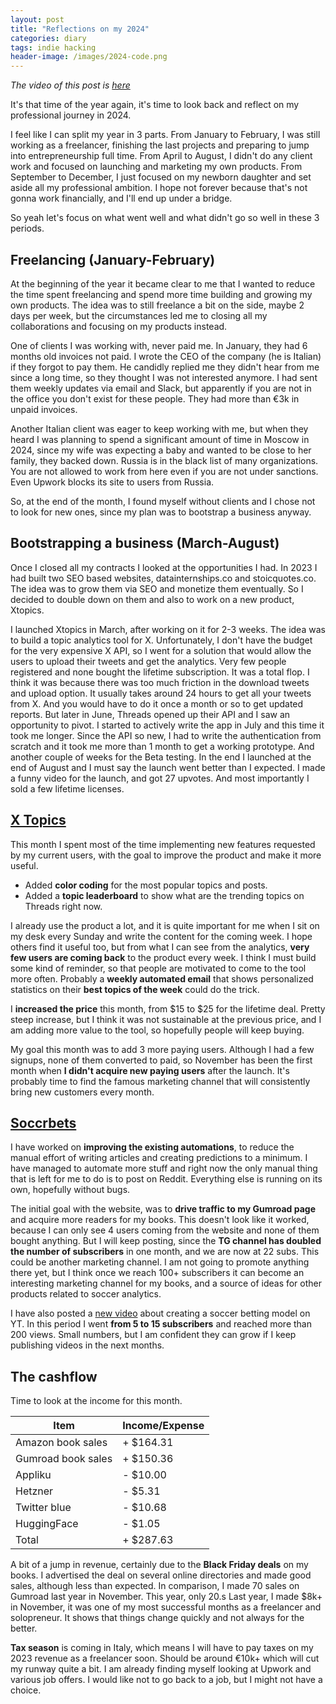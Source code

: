 ```yaml
---
layout: post
title: "Reflections on my 2024"
categories: diary
tags: indie hacking
header-image: /images/2024-code.png
---
```


_The video of this post is [here][yt-video]_

It's that time of the year again, it's time to look back and reflect on my professional journey in 2024.

I feel like I can split my year in 3 parts. From January to February, I was still working as a freelancer, finishing the last projects and preparing to jump into entrepreneurship full time. From April to August, I didn't do any client work and focused on launching and marketing my own products. From September to December, I just focused on my newborn daughter and set aside all my professional ambition. I hope not forever because that's not gonna work financially, and I'll end up under a bridge.

So yeah let's focus on what went well and what didn't go so well in these 3 periods.

## Freelancing (January-February)

At the beginning of the year it became clear to me that I wanted to reduce the time spent freelancing and spend more time building and growing my own products. The idea was to still freelance a bit on the side, maybe 2 days per week, but the circumstances led me to closing all my collaborations and focusing on my products instead.

One of clients I was working with, never paid me. In January, they had 6 months old invoices not paid. I wrote the CEO of the company (he is Italian) if they forgot to pay them. He candidly replied me they didn't hear from me since a long time, so they thought I was not interested anymore. I had sent them weekly updates via email and Slack, but apparently if you are not in the office you don't exist for these people. They had more than €3k in unpaid invoices.

Another Italian client was eager to keep working with me, but when they heard I was planning to spend a significant amount of time in Moscow in 2024, since my wife was expecting a baby and wanted to be close to her family, they backed down. Russia is in the black list of many organizations. You are not allowed to work from here even if you are not under sanctions. Even Upwork blocks its site to users from Russia.

So, at the end of the month, I found myself without clients and I chose not to look for new ones, since my plan was to bootstrap a business anyway.

## Bootstrapping a business (March-August)

Once I closed all my contracts I looked at the opportunities I had. In 2023 I had built two SEO based websites, datainternships.co and stoicquotes.co. The idea was to grow them via SEO and monetize them eventually. So I decided to double down on them and also to work on a new product, Xtopics.

I launched Xtopics in March, after working on it for 2-3 weeks. The idea was to build a topic analytics tool for X. Unfortunately, I don't have the budget for the very expensive X API, so I went for a solution that would allow the users to upload their tweets and get the analytics. Very few people registered and none bought the lifetime subscription. It was a total flop. I think it was because there was too much friction in the download tweets and upload option. It usually takes around 24 hours to get all your tweets from X. And you would have to do it once a month or so to get updated reports. But later in June, Threads opened up their API and I saw an opportunity to pivot. I started to actively write the app in July and this time it took me longer. Since the API so new, I had to write the authentication from scratch and it took me more than 1 month to get a working prototype. And another couple of weeks for the Beta testing. In the end I launched at the end of August and I must say the launch went better than I expected. I made a funny video for the launch, and got 27 upvotes. And most importantly I sold a few lifetime licenses. 
 

## [X Topics][xtopics]

This month I spent most of the time implementing new features requested by my current users, with the goal to improve the product and make it more useful.

- Added **color coding** for the most popular topics and posts.
- Added a **topic leaderboard** to show what are the trending topics on Threads right now.

I already use the product a lot, and it is quite important for me when I sit on my desk every Sunday and write the content for the coming week. I hope others find it useful too, but from what I can see from the analytics, **very few users are coming back** to the product every week. I think I must build some kind of reminder, so that people are motivated to come to the tool more often. Probably a **weekly automated email** that shows personalized statistics on their **best topics of the week** could do the trick.

I **increased the price** this month, from $15 to $25 for the lifetime deal. Pretty steep increase, but I think it was not sustainable at the previous price, and I am adding more value to the tool, so hopefully people will keep buying.

My goal this month was to add 3 more paying users. Although I had a few signups, none of them converted to paid, so November has been the first month when **I didn't acquire new paying users** after the launch. It's probably time to find the famous marketing channel that will consistently bring new customers every month.

## [Soccrbets][soccrbets]

I have worked on **improving the existing automations**, to reduce the manual effort of writing articles and creating predictions to a minimum. I have managed to automate more stuff and right now the only manual thing that is left for me to do is to post on Reddit. Everything else is running on its own, hopefully without bugs.

The initial goal with the website, was to **drive traffic to my Gumroad page** and acquire more readers for my books. This doesn't look like it worked, because I can only see 4 users coming from the website and none of them bought anything. But I will keep posting, since the **TG channel has doubled the number of subscribers** in one month, and we are now at 22 subs. This could be another marketing channel. I am not going to promote anything there yet, but I think once we reach 100+ subscribers it can become an interesting marketing channel for my books, and a source of ideas for other products related to soccer analytics.

I have also posted a [new video][yt-video] about creating a soccer betting model on YT. In this period I went **from 5 to 15 subscribers** and reached more than 200 views. Small numbers, but I am confident they can grow if I keep publishing videos in the next months.

## The cashflow

Time to look at the income for this month.

| Item               | Income/Expense |
| ------------------ | -------------- |
| Amazon book sales  | + $164.31      |
| Gumroad book sales | + $150.36      |
| Appliku            | - $10.00       |
| Hetzner            | - $5.31        |
| Twitter blue       | - $10.68       |
| HuggingFace        | - $1.05        |
| Total              | + $287.63      |

A bit of a jump in revenue, certainly due to the **Black Friday deals** on my books. I advertised the deal on several online directories and made good sales, although less than expected. In comparison, I made 70 sales on Gumroad last year in November. This year, only 20.s
Last year, I made $8k+ in November, it was one of my most successful months as a freelancer and solopreneur. It shows that things change quickly and not always for the better.

**Tax season** is coming in Italy, which means I will have to pay taxes on my 2023 revenue as a freelancer soon. Should be around €10k+ which will cut my runway quite a bit. I am already finding myself looking at Upwork and various job offers. I would like not to go back to a job, but I might not have a choice.

[soccrbets]: https://soccrbets.com
[xtopics]: https://xtopics.co
[datainternships]: https://datainternships.co
[highsignal]: https://www.highsignal.io/
[telegram]: https://t.me/soccrbets
[yt-video]: https://youtu.be/4US_E-1cL0w
[tg-datafreelance]: https://t.me/datafreelance
[datafreelance-blog]: https://www.tropianhs.com/diary/2023/11/12/data-science-freelance
[offerbutton]: https://offerbutton.com/
[yt-video]: https://youtu.be/pEM8ouZRCfw
